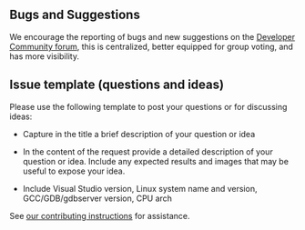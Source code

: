 ## Bugs and Suggestions
We encourage the reporting of bugs and new suggestions on the [Developer Community forum](https://developercommunity.visualstudio.com), this is centralized, better equipped for group voting, and has more visibility.

## Issue template (questions and ideas)

Please use the following template to post your questions or for discussing ideas:

* Capture in the title a brief description of your question or idea

* In the content of the request provide a detailed description of your question or idea.
  Include any expected results and images that may be useful to expose your idea.

* Include Visual Studio version, Linux system name and version, GCC/GDB/gdbserver version, CPU arch

See [our contributing instructions](/CONTRIBUTING.md) for assistance.

